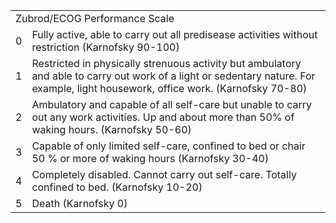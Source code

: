 <table>
<tr>
<td colspan="2">Zubrod/ECOG Performance Scale</td>
</tr>
<tr>
<td>0</td>
<td>Fully active, able to carry out all predisease activities without restriction (Karnofsky 90-100)</td>
</tr>
<tr>
<td>1</td>
<td>Restricted in physically strenuous activity but ambulatory and able to carry out work of a light or sedentary nature. For example, light housework, office work. (Karnofsky 70-80)</td>
</tr>
<tr>
<td>2</td>
<td>Ambulatory and capable of all self-care but unable to carry out any work activities. Up and about more than 50% of waking hours. (Karnofsky 50-60)</td>
</tr>
<tr>
<td>3</td>
<td>Capable of only limited self-care, confined to bed or chair 50 % or more of waking hours (Karnofsky 30-40)</td>
</tr>
<tr>
<td>4</td>
<td>Completely disabled. Cannot carry out self-care. Totally confined to bed. (Karnofsky 10-20)</td>
</tr>
<tr>
<td>5</td>
<td>Death (Karnofsky 0)</td>
</tr>
</table>